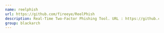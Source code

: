 ```yaml
---
name: reelphish
url: https://github.com/fireeye/ReelPhish
description: Real-Time Two-Factor Phishing Tool. URL : https://github.com/fireeye/ReelPhish Groups : blackarch blackarch-social
group: blackarch
---
```

